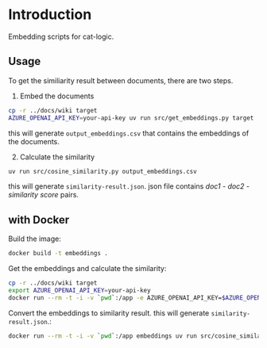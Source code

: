 # Introduction

Embedding scripts for cat-logic.

## Usage

To get the similiarity result between documents, there are two steps.

1. Embed the documents

```bash
cp -r ../docs/wiki target
AZURE_OPENAI_API_KEY=your-api-key uv run src/get_embeddings.py target
```

this will generate `output_embeddings.csv` that contains the embeddings of the documents.

2. Calculate the similarity

```bash
uv run src/cosine_similarity.py output_embeddings.csv
```

this will generate `similarity-result.json`.
json file contains _doc1 - doc2 - similarity score_ pairs.

## with Docker

Build the image:

```bash
docker build -t embeddings .
```

Get the embeddings and calculate the similarity:

```bash
cp -r ../docs/wiki target
export AZURE_OPENAI_API_KEY=your-api-key
docker run --rm -t -i -v `pwd`:/app -e AZURE_OPENAI_API_KEY=$AZURE_OPENAI_API_KEY embeddings uv run src/get_embeddings.py target
```

Convert the embeddings to similarity result. this will generate `similarity-result.json`.:

```bash
docker run --rm -t -i -v `pwd`:/app embeddings uv run src/cosine_similarity.py output_embeddings.csv
```
